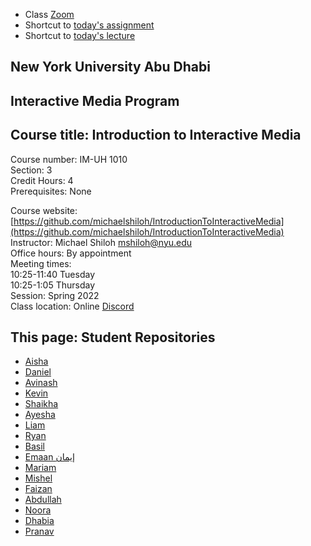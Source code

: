 
- Class [Zoom](https://nyu.zoom.us/j/98127583237)
- Shortcut to [today's assignment](weeklySchedule.md/#todays-assignment)    
- Shortcut to [today's lecture](lectureNotes.md/#todays-lecture)    

## New York University Abu Dhabi    
## Interactive Media Program    
## Course title: Introduction to Interactive Media  
Course number: IM-UH 1010   
Section: 3    
Credit Hours: 4         
Prerequisites: None       

Course website: [https://github.com/michaelshiloh/IntroductionToInteractiveMedia](https://github.com/michaelshiloh/IntroductionToInteractiveMedia)      
Instructor: Michael Shiloh mshiloh@nyu.edu    
Office hours: By appointment  
Meeting times:    
	10:25-11:40 Tuesday  
	10:25-1:05 Thursday     
Session: Spring 2022       
Class location: Online
[Discord](https://discord.com/channels/714727038078025851/716332110268465172)   


## This page: Student Repositories

- [Aisha](https://github.com/aisahodzic/IntroToIM)
- [Daniel](https://github.com/danielnivia/IntrotoIM)
- [Avinash](https://github.com/Tauke190/Intro-to-Interactive-Media)
- [Kevin](https://github.com/kevinchu-mexiporc/Intro-to-IM)
- [Shaikha](https://github.com/ShaikhaAlN)
- [Ayesha](https://github.com/ayeshaahmed13)
- [Liam](https://github.com/l-mccarthy/IntroToIM)
- [Ryan](https://github.com/ryanrichardsmith/IntroductionToInteractiveMedia)
- [Basil](https://github.com/basil-ahmed/IntroductionToInteractiveMedia)
- [Emaan إيمان](https://github.com/Emaan-Ali/IntroductionToInteractiveMedia)
- [Mariam](https://github.com/mariamabdelrazekk/IntroToIM)
- [Mishel]( https://github.com/MishelRashid/IntrotoIM22)
- [Faizan](https://github.com/faizanraza09/introToIM)
- [Abdullah](https://github.com/aa7831/introToIM)
- [Noora](https://github.com/noorajabir/IntroToIM)
- [Dhabia](https://github.com/dhabialhosani/IntroductionToIM)
- [Pranav](https://github.com/sripranav9/IntroductionToInteractiveMedia)



